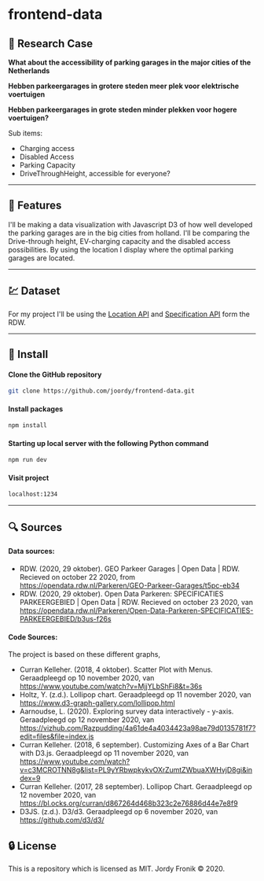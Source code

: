 # frontend-data

## :page_facing_up: Research Case

**What about the accessibility of parking garages in the major cities of the Netherlands**

**Hebben parkeergarages in grotere steden meer plek voor elektrische voertuigen**

**Hebben parkeergarages in grote steden minder plekken voor hogere voertuigen?**

Sub items:

- Charging access
- Disabled Access
- Parking Capacity
- DriveThroughHeight, accessible for everyone?

<!-- **How well developed are the parking garages of the largest cities in the Randstad?** -->

---

## :flashlight: Features

I'll be making a data visualization with Javascript D3 of how well developed the parking garages are in the big cities from holland. I'll be comparing the Drive-through height, EV-charging capacity and the disabled access possibilities. By using the location I display where the optimal parking garages are located.

---

## :chart: Dataset

For my project I'll be using the [Location API](https://opendata.rdw.nl/Parkeren/GEO-Parkeer-Garages/t5pc-eb34) and [Specification API](https://opendata.rdw.nl/Parkeren/Open-Data-Parkeren-SPECIFICATIES-PARKEERGEBIED/b3us-f26s) form the RDW.

---

<!-- ## :key: Interesting functional pattern

--- -->

## :rocket: Install

#### Clone the GitHub repository

```bash
git clone https://github.com/joordy/frontend-data.git
```

#### Install packages

```bash
npm install
```

#### Starting up local server with the following Python command

```bash
npm run dev
```

#### Visit project

```bash
localhost:1234
```

---

## :mag: Sources

#### Data sources:

- RDW. (2020, 29 oktober). GEO Parkeer Garages | Open Data | RDW. Recieved on october 22 2020, from https://opendata.rdw.nl/Parkeren/GEO-Parkeer-Garages/t5pc-eb34
- RDW. (2020, 29 oktober). Open Data Parkeren: SPECIFICATIES PARKEERGEBIED | Open Data | RDW. Recieved on october 23 2020, van https://opendata.rdw.nl/Parkeren/Open-Data-Parkeren-SPECIFICATIES-PARKEERGEBIED/b3us-f26s

#### Code Sources:

The project is based on these different graphs,

- Curran Kelleher. (2018, 4 oktober). Scatter Plot with Menus. Geraadpleegd op 10 november 2020, van https://www.youtube.com/watch?v=MjjYLbShFi8&t=36s
- Holtz, Y. (z.d.). Lollipop chart. Geraadpleegd op 11 november 2020, van https://www.d3-graph-gallery.com/lollipop.html
- Aarnoudse, L. (2020). Exploring survey data interactively - y-axis. Geraadpleegd op 12 november 2020, van https://vizhub.com/Razpudding/4a61de4a4034423a98ae79d0135781f7?edit=files&file=index.js
- Curran Kelleher. (2018, 6 september). Customizing Axes of a Bar Chart with D3.js. Geraadpleegd op 11 november 2020, van https://www.youtube.com/watch?v=c3MCROTNN8g&list=PL9yYRbwpkykvOXrZumtZWbuaXWHvjD8gi&index=9
- Curran Kelleher. (2017, 28 september). Lollipop Chart. Geraadpleegd op 12 november 2020, van https://bl.ocks.org/curran/d867264d468b323c2e76886d44e7e8f9
- D3JS. (z.d.). D3/d3. Geraadpleegd op 6 november 2020, van https://github.com/d3/d3/

## :lock: License

This is a repository which is licensed as MIT. Jordy Fronik ©️ 2020.
